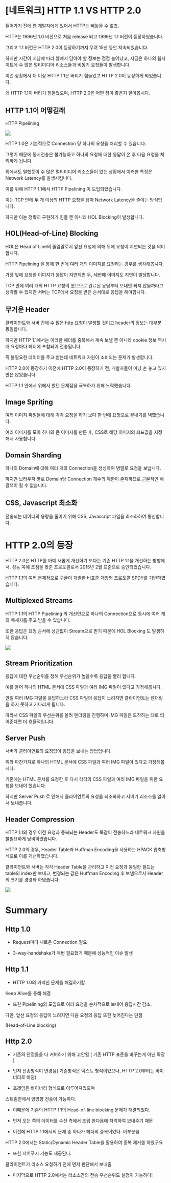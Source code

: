 # [네트워크] HTTP 1.1 VS HTTP 2.0

들어가기 전에
웹 개발자에게 있어서 HTTP는 빼놓을 수 없죠.

HTTP는 1996년 1.0 버전으로 처음 release 되고 1999년 1.1 버전이 등장하였습니다.

그리고 1.1 버전은 HTTP 2.0이 등장하기까지 무려 15년 동안 지속되었습니다.

 

하지만 시간이 지남에 따라 웹에서 담아야 할 정보는 점점 늘어났고, 지금은 하나의 웹사이트에 수 많은 멀티미디어 리소스들과 비동기 요청들이 발생합니다.

이런 상황에서 더 이상 HTTP 1.1은 버티기 힘들었고 HTTP 2.0이 등장하게 되었습니다.

왜 HTTP 1.1이 버티기 힘들었으며, HTTP 2.0은 어떤 점이 좋은지 알아봅시다.

 

## HTTP 1.1이 어떻길래
HTTP Pipelining

<img src="https://github.com/douzoneStudy/Web/blob/main/Images/HTTP/%231.png"/>

HTTP 1.0은 기본적으로 Connection 당 하나의 요청을 처리할 수 있습니다.

그렇기 때문에 동시전송은 불가능하고 하나의 요청에 대한 응답이 온 후 다음 요청을 처리하게 됩니다.

위에서도 말했듯이 수 많은 멀티미디어 리소스들이 있는 상황에서 이러한 특징은 Network Latency를 발생시킵니다.

 

이를 위해 HTTP 1.1에서 HTTP Pipelining 이 도입되었습니다.

이는 TCP 안에 두 개 이상의 HTTP 요청을 담아 Network Latency을 줄이는 방식입니다.

하지만 이는 정확히 구현하기 힘들 뿐 아니라 HOL Blocking이 발생합니다.

 

## HOL(Head-of-Line) Blocking
HOL은 Head of Line의 줄임말로서 앞선 요청에 의해 뒤에 요청이 지연되는 것을 의미합니다.

HTTP Pipelining 을 통해 한 번에 여러 개의 이미지를 요청하는 경우를 생각해봅시다.

가장 앞에 요청한 이미지가 응답이 지연되면 두, 세번째 이미지도 지연이 발생합니다.

TCP 안에 여러 개의 HTTP 요청이 왔으므로 완료된 응답부터 보내면 되지 않을까라고 생각할 수 있지만 서버는 TCP에서 요청을 받은 순서대로 응답을 해야합니다.

 

## 무거운 Header
클라이언트와 서버 간에 수 많은 http 요청이 발생할 것이고 header의 정보는 대부분 동일합니다.

하지만 HTTP 1.1에서는 이러한 헤더를 중복해서 계속 보낼 뿐 아니라 cookie 정보 역시 매 요청마다 헤더에 포함되어 전송됩니다.

즉 불필요한 데이터를 주고 받는데 네트워크 자원이 소비되는 문제가 발생합니다.

 

HTTP 2.0이 등장하기 이전에
HTTP 2.0이 등장하기 전, 개발자들이 마냥 손 놓고 있지만은 않았습니다.

HTTP 1.1 안에서 위에서 봤던 문제점을 극복하기 위해 노력했습니다.

 

## Image Spriting


여러 이미지 파일들에 대해 각각 요청을 하기 보다 한 번에 요청으로 끝내기를 택했습니다.

여러 이미지를 모아 하나의 큰 이미지를 만든 후, CSS로 해당 이미지의 좌표값을 지정해서 사용합니다.

 

## Domain Sharding


하나의 Domain에 대해 여러 개의 Connection을 생성하여 병렬로 요청을 보냅니다.

하지만 브라우저 별로 Domain당 Connection 개수의 제한이 존재하므로 근본적인 해결책이 될 수 없습니다.

 

## CSS, Javascript 최소화


전송되는 데이터의 용량을 줄이기 위해 CSS, Javascript 파일을 최소화하여 통신합니다.

 

 

# HTTP 2.0의 등장


HTTP 2.0은 HTTP를 아예 새롭게 개선하기 보다는 기존 HTTP 1.1을 개선하는 방향에서, 성능 쪽에 초점을 맞춘 프로토콜로서 2015년 2월 표준으로 승인되었습니다.

HTTP 1.1의 여러 문제점으로 구글이 개발한 비표준 개방형 프로토콜 SPDY를 기반하였습니다.

 

## Multiplexed Streams


HTTP 1.1의 HTTP Pipelining 의 개선안으로 하나의 Connection으로 동시에 여러 개의 메세지를 주고 받을 수 있습니다.

또한 응답은 요청 순서에 상관없이 Stream으로 받기 때문에 HOL Blocking 도 발생하지 않습니다.

<img src="https://github.com/douzoneStudy/Web/blob/main/Images/HTTP/%232.png"/>

## Stream Prioritization


응답에 대한 우선순위를 정해 우선순위가 높을수록 응답을 빨리 합니다.

예를 들어 하나의 HTML 문서에 CSS 파일과 여러 IMG 파일이 있다고 가정해봅시다.

만일 여러 IMG 파일을 응답하느라 CSS 파일의 응답이 느려지면 클라이언트는 렌더링을 하지 못하고 기다리게 됩니다.

따라서 CSS 파일의 우선순위를 올려 렌더링을 진행하며 IMG 파일은 도착하는 대로 띄어준다면 더 효율적입니다.

 

## Server Push


서버가 클라이언트의 요청없이 응답을 보내는 방법입니다.

위와 마찬가지로 하나의 HTML 문서에 CSS 파일과 여러 IMG 파일이 있다고 가정해봅시다.

기존에는 HTML 문서를 요청한 후 다시 각각의 CSS 파일과 여러 IMG 파일을 위한 요청을 보내야 했습니다.

하지만 Server Push 로 인해서 클라이언트의 요청을 최소화하고 서버가 리소스를 알아서 보내줍니다.

 

## Header Compression


HTTP 1.1의 경우 이전 요청과 중복되는 Header도 똑같이 전송하느라 네트워크 자원을 불필요하게 낭비하였습니다.

HTTP 2.0의 경우, Header Table과 Huffman Encoding을 사용하는 HPACK 압축방식으로 이를 개선하였습니다.

클라이언트와 서버는 각각 Header Table을 관리하고 이전 요청과 동일한 필드는 table의 index만 보내고, 변경되는 값은 Huffman Encoding 후 보냄으로서 Header의 크기를 경령화 하였습니다.

<img src="https://github.com/douzoneStudy/Web/blob/main/Images/HTTP/%233.png"/>


# Summary

## Http 1.0

- Request마다 새로운 Connection 필요

- 3-way-handshake가 매번 필요했기 때문에 성능적인 이슈 발생



## Http 1.1

- HTTP 1.0의 커넥션 문제를 해결하기함

 Keep Alive를 통해 해결

- 또한 Pipelining의 도입으로 여러 요청을 순차적으로 보내어 응답시간 감소.

다만, 앞선 요청의 응답이 느려지면 다음 요청의 응답 또한 늦어진다는 단점

(Head-of-Line blocking)





## Http 2.0

- 기존의 단점들을 다 커버하기 위해 고안됨 ( 기존 HTTP 표준을 바꾸는게 아닌 확장 )

- 먼저 전송방식이 변경됨( 기존방식은 텍스트 형식이었으나, HTTP 2.0부터는 바이너리로 바뀜)

- 프레임은 바이너리 형식으로 이루어져있으며

스트림안에서 양방향 전송이 가능하다.

- 이때문에 기존의 HTTP 1.1의 Head-of-line blocking 문제가 해결되었다.

- 먼저 오는 쪽의 데이터를 수신 측에서 조립 한다음에 처리하여 보내주기 때문

- 이전에 HTTP 1.1에서의 문제 중 하나가 헤더의 중복이었다. 이부분을

HTTP 2.0에서는 Static/Dynamic Header Table을 활용하여 중복 제거를 하였구요

- 또한 서버푸시 기능도 제공된다.

클라이언트가 리소스 요청하기 전에 먼저 판단해서 보내줌


- 마지막으로 HTTP 2.0에서는 리소스간의 전송 우선순위도 설정이 가능하다!

